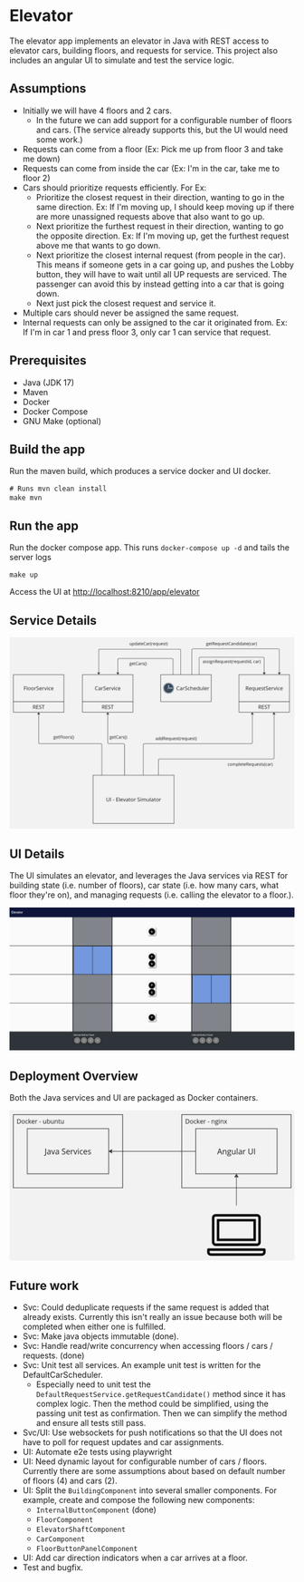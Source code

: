 # Elevator

The elevator app implements an elevator in Java with REST access to elevator cars, building floors, and requests for service.
This project also includes an angular UI to simulate and test the service logic.

## Assumptions

* Initially we will have 4 floors and 2 cars.
  * In the future we can add support for a configurable number of floors and cars. (The service already supports this, but the UI would need some work.)
* Requests can come from a floor (Ex: Pick me up from floor 3 and take me down) 
* Requests can come from inside the car (Ex: I'm in the car, take me to floor 2)
* Cars should prioritize requests efficiently. For Ex:
  * Prioritize the closest request in their direction, wanting to go in the same direction. Ex: If I'm moving up, I should keep moving up if there are more unassigned requests above that also want to go up.
  * Next prioritize the furthest request in their direction, wanting to go the opposite direction. Ex: If I'm moving up, get the furthest request above me that wants to go down.
  * Next prioritize the closest internal request (from people in the car). This means if someone gets in a car going up, and pushes the Lobby button, they will have to wait until all UP requests are serviced. The passenger can avoid this by instead getting into a car that is going down.
  * Next just pick the closest request and service it.
* Multiple cars should never be assigned the same request.
* Internal requests can only be assigned to the car it originated from. Ex: If I'm in car 1 and press floor 3, only car 1 can service that request.

## Prerequisites

* Java (JDK 17)
* Maven
* Docker
* Docker Compose
* GNU Make (optional)

## Build the app

Run the maven build, which produces a service docker and UI docker.

```
# Runs mvn clean install
make mvn
```

## Run the app

Run the docker compose app. This runs `docker-compose up -d` and tails the server logs

```
make up
```

Access the UI at [http://localhost:8210/app/elevator](http://localhost:8210/app/elevator)

## Service Details

![Services](./service-flow.jpg "Services")

## UI Details

The UI simulates an elevator, and leverages the Java services via REST for building state (i.e. number of floors),
car state (i.e. how many cars, what floor they're on), and managing requests (i.e. calling the elevator to a floor.).

![UI](./ui.png "UI")

## Deployment Overview
Both the Java services and UI are packaged as Docker containers.

![Dockers](./dockers.jpg "Dockers")

## Future work

- Svc: Could deduplicate requests if the same request is added that already exists. Currently this isn't really an issue because both will be completed when either one is fulfilled.
- Svc: Make java objects immutable (done).
- Svc: Handle read/write concurrency when accessing floors / cars / requests. (done)
- Svc: Unit test all services. An example unit test is written for the DefaultCarScheduler.
  - Especially need to unit test the `DefaultRequestService.getRequestCandidate()` method since it has complex logic. Then the method could be simplified, using the passing unit test as confirmation. Then we can simplify the method and ensure all tests still pass.
- Svc/UI: Use websockets for push notifications so that the UI does not have to poll for request updates and car assignments.
- UI: Automate e2e tests using playwright
- UI: Need dynamic layout for configurable number of cars / floors. Currently there are some assumptions about based on default number of floors (4) and cars (2).
- UI: Split the `BuildingComponent` into several smaller components. For example, create and compose the following new components:
  - `InternalButtonComponent` (done)
  - `FloorComponent`
  - `ElevatorShaftComponent`
  - `CarComponent`
  - `FloorButtonPanelComponent`
- UI: Add car direction indicators when a car arrives at a floor.
- Test and bugfix.

